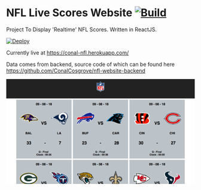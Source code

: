 # NFL Live Scores Website [![Build](https://travis-ci.org/ConalCosgrove/react-nfl-website.svg?branch=master)](https://travis-ci.org/ConalCosgrove/react-nfl-website)
Project To Display 'Realtime' NFL Scores. Written in ReactJS.

[![Deploy](https://www.herokucdn.com/deploy/button.svg)](https://heroku.com/deploy)

Currently live at https://conal-nfl.herokuapp.com/

Data comes from backend, source code of which can be found here https://github.com/ConalCosgrove/nfl-website-backend

![Screenshot](https://github.com/ConalCosgrove/react-nfl-website/blob/master/screenshots/sc1.png "Logo Title Text 1")
